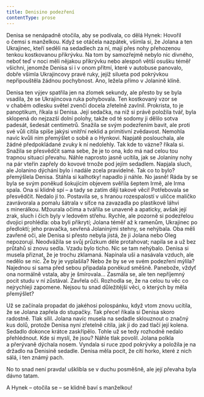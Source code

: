 ```yaml
---
title: Denisino podezření
contentType: prose
---
```


<section>

Denisa se nenápadně otočila, aby se podívala, co dělá Hynek: Hovořil o čemsi s manželkou. Když se otáčela nazpátek, všimla si, že Jolana a ten Ukrajinec, kteří seděli na sedadlech za ní, mají přes nohy přehozenou tenkou kostkovanou přikrývku. Na tom by samozřejmě nebylo nic divného, neboť teď v noci měli nějakou přikrývku nebo alespoň větší osušku téměř všichni, jenomže Denisa si i v onom přítmí, které v autobuse panovalo, dobře všimla Ukrajincovy pravé ruky, jejíž silueta pod pokrývkou nepřipouštěla žádnou pochybnost. Ano, ležela přímo v Jolanině klíně.

Denisa ten výjev spatřila jen na zlomek sekundy, ale přesto by se byla vsadila, že se Ukrajincova ruka pohybovala. Ten kostkovaný vzor se v chabém odlesku světel zvenčí docela zřetelně zavlnil. Prokrista, to je panoptikum, říkala si Denisa. Její sedačka, na niž si právě položila tvář, byla sklopená do nejzazší dolní polohy, takže od té sodomy ji dělilo sotva padesát, šedesát centimetrů. Snažila se svým podezřením bavit, ale proti své vůli cítila spíše jakýsi vnitřní neklid a primitivní zvědavost. Nemohla navíc kvůli nim přemýšlet o sobě a o Hynkovi. Napjatě poslouchala, ale žádné předpokládané zvuky k ní nedolehly. Tak kde to vázne? říkala si. Snažila se přesvědčit sama sebe, že je to ona, kdo má nad celou tou trapnou situací převahu. Náhle naprosto jasně ucítila, jak se Jolaniny nohy na pár vteřin zapřely do kovové trnože pod jejím sedadlem. Napjala sluch, ale Jolanino dýchání bylo i nadále zcela pravidelné. Tak co to bylo? přemýšlela Denisa. Stáhla si kalhotky! napadlo ji náhle. No jasně! Ráda by se byla se svým poněkud šokujícím objevem svěřila šeptem Irmě, ale Irma spala. Ona si klidně spí – a tady se zatím dějí takové věci! Potřebovala se přesvědčit. Nedalo jí to. Postavila se, s hranou rozespalostí v uličce maličko zavrávorala a pomalu šátrala v síťce na zavazadla po plastikové láhvi s minerálkou. Mžourala očima a tvářila se unaveně a apaticky, avšak její zrak, sluch i čich byly v ledovém střehu. Rychle, ale pozorně si podezřelou dvojici prohlédla: oba byli přikrytí; Jolana téměř až k ramenům, Ukrajinec po předloktí; jeho pravačka, sevřená Jolaninými stehny, se nehýbala. Oba měli zavřené oči, ale Denisa si přesto nebyla jistá, že ji Jolana nebo Oleg nepozorují. Neodvážila se svůj průzkum déle protahovat; napila se a už bez průtahů si znovu sedla. Vzadu bylo ticho. Nic se tam nehýbalo. Denisa si musela přiznat, že je trochu zklamaná. Napínala uši a nasávala vzduch, ale nedělo se nic. Že by je vyplašila? Nebo že by se ve svém podezření mýlila? Najednou si sama před sebou připadala poněkud směšně. Panebože, vždyť ona normálně vstala, aby je šmírovala… Zasmála se, ale ten nepříjemný pocit studu v ní zůstával. Zavřela oči. Rozhodla se, že na celou tu věc co nejrychleji zapomene. Nejsou tu snad důležitější věci, o kterých by měla přemýšlet?

Už se začínala propadat do jakéhosi polospánku, když vtom znovu ucítila, že se Jolana zapřela do stupačky. Tak přece! říkala si Denisa skoro radostně. Tlak sílil. Jolana navíc musela na sedadle sklouznout o značný kus dolů, protože Denisa nyní zřetelně cítila, jak ji do zad tlačí její kolena. Sedadlo dokonce krátce zaskřípělo. Tohle už se tedy rozhodně nedalo přehlédnout. Kde si myslí, že jsou? Náhle tlak povolil. Jolana polkla a přerývaně dýchala nosem. Vyndala si ruce zpod pokrývky a položila je na držadlo na Denisině sedadle. Denisa měla pocit, že cítí horko, které z nich sálá, i ten známý pach.

No to snad není pravda! ušklíbla se v duchu posměšně, ale její převaha byla dávno tatam.

A Hynek – otočila se – se klidně baví s manželkou!

</section>

